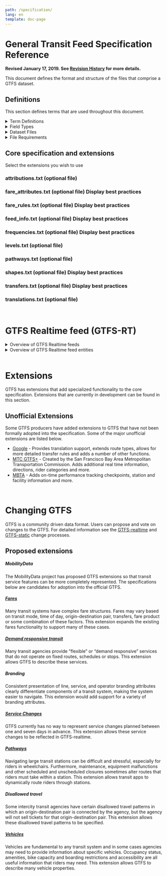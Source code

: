 ```yaml
---
path: /specification/
lang: en
template: doc-page
---
```

# General Transit Feed Specification Reference

**Revised January 17, 2019. See [Revision History](/reference/static/changes) for more details.**

This document defines the format and structure of the files that comprise a GTFS dataset.

## Definitions

This section defines terms that are used throughout this document.

<details > 
<summary>Term Definitions</summary>

* **Dataset** - A complete set of files defined by this specification reference. Altering the dataset creates a new version of the dataset. Datasets should be published at a public, permanent URL, including the zip file name. (e.g., https://www.agency.org/gtfs/gtfs.zip).
* **Record** - A basic data structure comprised of a number of different field values describing a single entity (e.g. transit agency, stop, route, etc.). Represented, in a table, as a row.
* **Field** - A property of an object or entity. Represented, in a table, as a column.
* **Field Value** - An individual entry in a field. Represented, in a table, as a single cell.
* **Required** - The field must be included in the dataset, and a value must be provided in that field for each record. Some required fields permit an empty string as a value (denoted in this specification as empty). To enter an empty string, just omit any text between the commas for that field.
* **Optional** - The field may be omitted from the dataset. If an optional column is included, some of the entries in that field may be empty strings. To enter an empty string, just omit any text between the commas for that field. Note that an omitted field is equivalent to a field that is entirely empty.
* **Conditionally required** - The field or file is required under certain conditions, which are outlined in the field or file description. Outside of these conditions, this field or file is optional.
* **Service day** - A service day is a time period used to indicate route scheduling. The exact definition of service day varies from agency to agency but service days often do not correspond with calendar days. A service day may exceed 24:00:00 if service begins on one day and ends on a following day. For example, service that runs from 08:00:00 on Friday to 02:00:00 on Saturday, could be denoted as running from 08:00:00 to 26:00:00 on a single service day.
 
</details>

<details > 
<summary>Field Types</summary>

- **Color** - A color encoded as a six-digit hexadecimal number. Refer to [https://htmlcolorcodes.com](https://htmlcolorcodes.com) to generate a valid value (the leading "#" is not included). <br> *Example: `FFFFFF` for white, `000000` for black or `0039A6` for the A,C,E lines in NYMTA.*
- **Currency Code** - An ISO 4217 alphabetical currency code. For the list of current currency, refer to [https://en.wikipedia.org/wiki/ISO_4217#Active\_codes](https://en.wikipedia.org/wiki/ISO_4217#Active_codes). <br> *Example: `CAD` for Canadian dollars, `EUR` for euros or `JPY` for Japanese yen.*
- **Date** - Service day in the YYYYMMDD format. Since time within a service day can be above 24:00:00, a service day often contains information for the subsequent day(s). <br> *Example: `20180913` for September 13th, 2018.*
- **Email** - An email address. <br> *Example: `example@example.com`*
- **Enum** - An option from a set of predefined constants defined in the "Description" column. <br> *Example: The `route_type` field contains a `0` for tram, a `1` for subway...*
- **ID** - An ID field value is an internal ID, not intended to be shown to riders, and is a sequence of any UTF-8 characters. Using only printable ASCII characters is recommended. IDs defined in one .txt file are often referenced in another .txt file. <br> *Example: The `stop_id` field in [stops.txt](#stopstxt) is a ID. The `stop_id` field in [stop_times.txt](#stop_timestxt) is an ID referencing `stops.stop_id`.*
- **Language Code** - An IETF BCP 47 language code. For an introduction to IETF BCP 47, refer to [http://www.rfc-editor.org/rfc/bcp/bcp47.txt](http://www.rfc-editor.org/rfc/bcp/bcp47.txt) and [http://www.w3.org/International/articles/language-tags/](http://www.w3.org/International/articles/language-tags/). <br> *Example: `en` for English, `en-US` for American English or `de` for German.*
- **Latitude** - WGS84 latitude in decimal degrees. The value must be greater than or equal to -90.0 and less than or equal to 90.0. *<br> Example: `41.890169` for the Colosseum in Rome.*
- **Longitude** - WGS84 longitude in decimal degrees. The value must be greater than or equal to -180.0 and less than or equal to 180.0. <br> *Example: `12.492269` for the Colosseum in Rome.*
- **Non-negative Float** - A floating point number greater than or equal to 0.
- **Non-negative Integer** - A integer greater than or equal to 0.
- **Phone number** - A phone number.
- **Time** - Time in the HH:MM:SS format (H:MM:SS is also accepted). The time is measured from "noon minus 12h" of the service day (effectively midnight except for days on which daylight savings time changes occur). For times occurring after midnight, enter the time as a value greater than 24:00:00 in HH:MM:SS local time for the day on which the trip schedule begins. <br> *Example: `14:30:00` for 2:30PM or `25:35:00` for 1:35AM on the next day.*
- **Text** - A string of UTF-8 characters, which is aimed to be displayed and which must therefore be human readable.
- **Timezone** - TZ timezone from the [https://www.iana.org/time-zones](https://www.iana.org/time-zones). Timezone names never contain the space character but may contain an underscore. Refer to [http://en.wikipedia.org/wiki/List\_of\_tz\_zones](http://en.wikipedia.org/wiki/List\_of\_tz\_zones) for a list of valid values. <br> *Example: `Asia/Tokyo`, `America/Los_Angeles` or `Africa/Cairo`.*
- **URL** - A fully qualified URL that includes http:// or https://, and any special characters in the URL must be correctly escaped. See the following [http://www.w3.org/Addressing/URL/4\_URI\_Recommentations.html](http://www.w3.org/Addressing/URL/4\_URI\_Recommentations.html) for a description of how to create fully qualified URL values.
 
</details>

<details > 
<summary>Dataset Files</summary>

This specification defines the following files:

|  Filename | Required | Defines |
|  ------ | ------ | ------ |
|  [agency.txt](#agencytxt) | **Required** | Transit agencies with service represented in this dataset. |
|  [routes.txt](#routestxt) | **Required** | Transit routes. A route is a group of trips that are displayed to riders as a single service. |
|  [stops.txt](#stopstxt) | **Required** | Stops where vehicles pick up or drop off riders. Also defines stations and station entrances.  |
|  [stop_times.txt](#stop_timestxt)  | **Required** | Times that a vehicle arrives at and departs from stops for each trip. |
|  [trips.txt](#tripstxt)  | **Required** | Trips for each route. A trip is a sequence of two or more stops that occur during a specific time period. |
|  [calendar.txt](#calendartxt)  | **Conditionally required** | Service dates specified using a weekly schedule with start and end dates. This file is required unless all dates of service are defined in [calendar_dates.txt](#calendar_datestxt). |
|  [calendar_dates.txt](#calendar_datestxt)  | **Conditionally required** | Exceptions for the services defined in the [calendar.txt](#calendartxt). If [calendar.txt](#calendartxt) is omitted, then [calendar_dates.txt](#calendar_datestxt) is required and must contain all dates of service. |
|  [fare_attributes.txt](#fare_attributestxt)  | Optional | Fare information for a transit agency's routes. |
|  [fare_rules.txt](#fare_rulestxt)  | Optional | Rules to apply fares for itineraries. |
|  [shapes.txt](#shapestxt)  | Optional | Rules for mapping vehicle travel paths, sometimes referred to as route alignments. |
|  [frequencies.txt](#frequenciestxt)  | Optional | Headway (time between trips) for headway-based service or a compressed representation of fixed-schedule service. |
|  [transfers.txt](#transferstxt)  | Optional | Rules for making connections at transfer points between routes. |
|  [pathways.txt](#pathwaystxt)  | Optional | Pathways linking together locations within stations. |
|  [levels.txt](#levelstxt)  | Optional | Levels within stations. |
|  [feed_info.txt](#feed_infotxt)  | Optional | Dataset metadata, including publisher, version, and expiration information. |

 
</details>

<details  > 
<summary>File Requirements</summary>


The following requirements apply to the format and contents of the dataset files:

* All files must be saved as comma-delimited text.
* The first line of each file must contain field names. Each subsection of the [Field Definitions](#field-definitions) section corresponds to one of the files in a GTFS dataset and lists the field names that may be used in that file.
* All field names are case-sensitive.
* Field values may not contain tabs, carriage returns or new lines.
* Field values that contain quotation marks or commas must be enclosed within quotation marks. In addition, each quotation mark in the field value must be preceded with a quotation mark. This is consistent with the manner in which Microsoft Excel outputs comma-delimited (CSV) files. For more information on the CSV file format, see [http://tools.ietf.org/html/rfc4180](http://tools.ietf.org/html/rfc4180).
The following example demonstrates how a field value would appear in a comma-delimited file:
  * **Original field value:** `Contains "quotes", commas and text`
  * **Field value in CSV file:** `"Contains ""quotes"", commas and text"`
* Field values must not contain HTML tags, comments or escape sequences.
* Remove any extra spaces between fields or field names. Many parsers consider the spaces to be part of the value, which may cause errors.
* Each line must end with a CRLF or LF linebreak character.
* Files should be encoded in UTF-8 to support all Unicode characters. Files that include the Unicode byte-order mark (BOM) character are acceptable. See [http://unicode.org/faq/utf_bom.html#BOM](http://unicode.org/faq/utf_bom.html#BOM) for more information on the BOM character and UTF-8.
* All dataset files must be zipped together.
</details>

## Core specification and extensions

<div class="ui info message">
  <div class="content">
    <div class="header">Select the extensions you wish to use<div>
  </div>
</div>
</div>
</div>


<corebutton></corebutton>

<attributionbutton></attributionbutton>
<fareattributesbutton></fareattributesbutton>
<farerulesbutton></farerulesbutton>
<feedinfobutton></feedinfobutton>



<div id="requiredFiles" style="display:none;">

### agency.txt (required file)                    Display best practices<agencycheckbox id='agencyslider'></agencycheckbox>

<div id="agencyspec" style="display: block"><agencyspec></agencyspec></div>
<div id="agencyspecbp" style="display:none"><agency></agency></div>

### stops.txt (required file)                     Display best practices<stopscheckbox id='stopsslider'></stopscheckbox>
<div id="stops" style="display: block"><stopsspec></stopsspec></div>
<div id="stopsbp" style="display:none"><stops></stops></div>

<div id="stopslevel" style="display:none;"><stopsspeclevel></stopsspeclevel><stops></stops></div>

### routes.txt (required file)  Display best practices<routescheckbox id='routesslider'></routescheckbox>
<div id="routes" style="display: block;"><routesspec></routesspec></div>
<div id="routesbp" style="display: none"><routes></routes></div>


### trips.txt (required file) Display best practices<tripscheckbox id='tripsslider'></tripscheckbox>
<div id="trips" style="display:block;"><tripsspec></tripsspec></div>
<div id="tripsbp" style="display: none;"><trips></trips></div>

### stop_times.txt (required file) Display best practices<stoptimescheckbox id='stoptimeslsider'></stoptimescheckbox>
<div id="stoptimes" style="display: block;"><stoptimesspec></stoptimesspec></div>
<div id="stoptimesbp" style="display: none;"><stoptimes></stoptimes></div>

### calendar.txt (conditionally required file) Display best practices<calendarcheckbox id='calendarslider'></calendarcheckbox>
<div id="calendar" style="display: block;"><calendarspec></calendarspec></div>
<div id="calendarbp" style="display: none;"><calendar></calendar></div>

### calendar_dates.txt (conditionally required file) Display best practices <calendardatescheckbox id='calendardatesslider'></calendardatescheckbox>
<div id="calendardates" style="display: block;"><calendardatesspec></calendardatesspec></div>
<div id="calendardatesbp" style="display: none;"><calendardates></calendardates></div>

</div>

<div id="optionalFiles" style="display: block;">

### attributions.txt (optional file)
<div id="attributions" style="display: block;"><attributionsspec></attributionsspec></div>

### fare_attributes.txt (optional file) Display best practices <fareattributescheckbox id='fareattributesslider'></fareattributescheckbox>
<div id="fareattributes" style="display:block;"><fareattributesspec></fareattributesspec></div>
<div id="fareattributesbp" style="display: block;"><fareattributes></fareattributes></div>

### fare_rules.txt (optional file) Display best practices <farerulescheckbox id='farerulesslider'></farerulescheckbox>
<div id="farerules" style="display: block;"><farerulesspec></farerulesspec></div>
<div id="farerulesbp" style="display:none;"><farerules> </farerules></div>

### feed_info.txt (optional file) Display best practices <feedinfocheckbox id='feedinfoslider'></feedinfocheckbox>
<div id="feedinfo" style="display: block"><feedinfospec></feedinfospec></div>
<div id="feedinfobp" style="display: none;"><feedinfo></feedinfo></div>

### frequencies.txt (optional file) Display best practices <frequenciescheckbox id='frequenciesslider'></frequenciescheckbox>
<div id="frequencies" style="display:block;"><frequenciesspec></frequenciesspec></div>
<div id="frequenciesbp" style="display: block;"><frequencies></frequencies></div>

### levels.txt (optional file)
<div id="levels" style="display:block;"><levelsspec></levelsspec></div>

### pathways.txt (optional file)
<div id="pathways" style="display: block"><pathwaysspec></pathwaysspec></div>

### shapes.txt (optional file) Display best practices <shapescheckbox id='shapesslider'></shapescheckbox>
<div id="shapes" style="display: block"><shapesspec></shapesspec></div>
<div id="shapesbp" style="display: none"><shapes></shapes></div>

### transfers.txt (optional file) Display best practices <transferscheckbox id='transfersslider'></transferscheckbox>
<div id="transfers" style="display:block;"><transfersspec></transfersspec></div>
<div id="transfersbp" style="display: none;"><transfers></transfers></div>

### translations.txt (optional file)
<div id="translations"><translationsspec></translationsspec></div>

</div>


<br>

# GTFS Realtime feed (GTFS-RT)

<details> 
<summary> Overview of GTFS Realtime feeds</summary>


## How do I start?

1.  Continue reading the overview below.
2.  Decide which you will be providing.
3.  Create your own feeds using the [reference](/documentation/reference.md).
4.  Publish your feed.

The specification currently supports the following types of information:

*   **Trip updates** - delays, cancellations, changed routes
*   **Service alerts** - stop moved, unforeseen events affecting a station, route or the entire network
*   **Vehicle positions** - information about the vehicles including location and congestion level

A feed may, although not required to, combine entities of different types. Feeds are served via HTTP and updated frequently. The file itself is a regular binary file, so any type of webserver can host and serve the file (other transfer protocols might be used as well). Alternatively, web application servers could also be used which as a response to a valid HTTP GET request will return the feed. There are no constraints on how frequently nor on the exact method of how the feed should be updated or retrieved.

Because GTFS Realtime allows you to present the _actual_ status of your fleet, the feed needs to be updated regularly - preferably whenever new data comes in from your Automatic Vehicle Location system.

</details>

<details> 
<summary> Overview of GTFS Realtime feed entities</summary>

GTFS Realtime supports three distinct types of realtime data, that can be
combined witin a single realtime feed. Summaries are given below, with full
documentation given in the relevant section.


<details> 
<summary> Trip Updates: "Bus X is delayed by 5 minutes" </summary>

Trip updates represent fluctuations in the timetable. We would expect to receive
trip updates for all trips you have scheduled that are realtime-capable. These
updates would give a predicted arrival or departure for stops along the route.
Trip updates can also provide for more complex scenarios where trips are
canceled, added to the schedule, or even re-routed.

Trip updates represent fluctuations in the timetable. We would expect to receive trip updates for all trips you have scheduled that are realtime-capable. These updates would give a predicted arrival or departure time for stops along the route. Trip updates can also provide for more complex scenarios where trips are canceled or added to the schedule, or even re-routed.

**Reminder:** In GTFS, a trip is a sequence of two of more stops occurring at a specific time.

There should be **at most** one trip update for each scheduled trip. In case there is no trip update for a scheduled trip, it will be concluded that no realtime data is available for the trip. The data consumer should **not** assume that the trip is running on time.

## Stop Time Updates

A trip update consists of one or more updates to vehicle stop times, which are referred to as ```StopTimeUpdates```. These can be supplied for past and future stop times. You are allowed, but not required, to drop past stop times.  Producers should not drop a past `StopTimeUpdate` if it refers to a stop with a scheduled arrival time in the future for the given trip (i.e. the vehicle has passed the stop ahead of schedule), as otherwise it will be concluded that there is no update for this stop.  

For example, if the following data appears in the GTFS-rt feed:

* Stop 4 – Predicted at 10:18am (scheduled at 10:20am – 2 min early)
* Stop 5 – Predicted at 10:30am (scheduled at 10:30am – on time)

...the prediction for Stop 4 cannot be dropped from the feed until 10:21am, even if the bus actually passes the stop at 10:18am. If the `StopTimeUpdate` for Stop 4 was dropped from the feed at 10:18am or 10:19am, and the scheduled arrival time is 10:20am, then the consumer should assume that no real-time information exists for Stop 4 at that time, and schedule data from GTFS should be used.

Each `StopTimeUpdate` is linked to a stop. Ordinarily this can be done using either a GTFS stop_sequence or a GTFS stop_id. However, in the case you are providing an update for a trip without a GTFS trip_id, you must specify stop_id as stop_sequence has no value. The stop_id must still reference a stop_id in GTFS. If the same stop_id is visited more than once in a trip, then stop_sequence should be provided in all StopTimeUpdates for that stop_id on that trip.

The update can provide a exact timing for **arrival** and/or **departure** at a stop in `StopTimeUpdates` using `StopTimeEvent`. This should contain either an absolute **time** or a **delay** (i.e. an offset from the scheduled time in seconds). Delay can only be used in case the trip update refers to a scheduled GTFS trip, as opposed to a frequency-based trip. In this case, time should be equal to scheduled time + delay. You may also specify **uncertainty** of the prediction along with `StopTimeEvent`, which is discussed in more detail further down the page.

For each `StopTimeUpdate`, the default schedule relationship is **scheduled**. (Note that this is different from the schedule relationship for the trip). You may change this to **skipped** if the stop will not be stopped at, or **no data** if you only have realtime data for some of the trip.

**Updates should be sorted by stop_sequence** (or stop_ids in the order they occur in the trip).

If one or more stops are missing along the trip the update is propagated to all subsequent stops. This means that updating a stop time for a certain stop will change all subsequent stops in the absence of any other information.

**Example 1**

For a trip with 20 stops, a `StopTimeUpdate` with arrival delay and departure delay of 0 (`StopTimeEvents`) for stop_sequence of the current stop means that the trip is exactly on time.

**Example 2**

For the same trip instance, three `StopTimeUpdate` are provided:

*   delay of 300 seconds for stop_sequence 3
*   delay of 60 seconds for stop_sequence 8
*   delay of unspecified duration for stop_sequence 10

This will be interpreted as:

*   stop_sequences 1,2 have unknown delay.
*   stop_sequences 3,4,5,6,7 have delay of 300 seconds.
*   stop_sequences 8,9 have delay of 60 seconds.
*   stop_sequences 10,..,20 have unknown delay.

### Trip Descriptor

The information provided by the trip descriptor depends on the schedule relationship of trip you are updating. There are a number of options for you to set:

|_**Value**_|_**Comment**_|
|-----------|-------------|
| **Scheduled** | This trip is running according to a GTFS schedule, or is close enough to still be associated with it. |
| **Added** | This trip was not scheduled and has been added. For example, to cope with demand, or replace a broken down vehicle. |
| **Unscheduled** | This trip is running and is never associated with a schedule. For example, if there is no schedule and the buses run on a shuttle service. |
| **Canceled** | This trip was scheduled, but is now removed. |

In most cases, you should provide the trip_id of the scheduled trip in GTFS that this update relates to. 

#### Systems with repeated trip_ids

For systems using repeated trip_ids, for example trips modeled using frequencies.txt, that is frequency-based trips, the trip_id is not in itself a unique identifier of a single journey, as it lacks a
specific time component. In order to uniquely identify such trips within a
TripDescriptor, a triple of identifiers must be provided:

*    __trip_id__
*    __start_time__
*    __start_date__

start_time should be first published, and any subsequent feed updates should use
that same start_time when referring to the same journey. StopTimeUpdates
should be used to indicate adjustments; start_time does not have to be precisely
the departure time from the first station, although it should be pretty close to
that time.

For example, let’s say we decide at 10:00, May, 25th 2015, that a trip with
trip_id=T will start at start_time=10:10:00, and provide this information via
realtime feed at 10:01. By 10:05 we suddenly know that the trip will start not
at 10:10 but at 10:13. In our new realtime feed we can still identify this trip
as (T, 2015-05-25, 10:10:00) but provide a StopTimeUpdate with departure from
first stop at 10:13:00.

#### Alternative trip matching

Trips which are not frequency based may also be uniquely identified by a
TripDescriptor including the combination of:

*    __route_id__
*    __direction_id__
*    __start_time__
*    __start_date__

where start_time is the scheduled start time as defined in the static schedule, as long as the combination of ids provided resolves to a unique trip.


## Uncertainty

Uncertainty applies to both the time and the delay value of a `StopTimeUpdate`. The uncertainty roughly specifies the expected error in true delay as an integer in seconds (but note, the precise statistical meaning is not defined yet). It's possible for the uncertainty to be 0, for example for trains that are driven under computer timing control.

As an example a long-distance bus that has an estimated delay of 15 minutes arriving to its next stop within a 4 minute window of error (that is +2 / -2 minutes) will have an Uncertainty value of 240.

</details>

<details> 
<summary> Service Alerts : "Station Y is closed due to construction"</summary>


Service alerts represent higher level problems with a particular entity and are
generally in the form of a textual description of the disruption.

They could represent problems with:

*   Stations
*   Lines
*   The whole network
*   etc.

A service alert will usually consist of some text which will describe the
problem, and we also allow for URLs for more information as well as more
structured information to help us understand who this service alert affects.

Service alerts allow you to provide updates whenever there is disruption on the network. Delays and cancellations of individual trips should usually be communicated using `Trip updates`.

You have the option to provide the following:

*   URL - link to your site explaining more about the alert
*   Header text - a summary of the alert
*   Description - a full description of the alert, which will always be shown alongside the header (so should not repeat this information).

### Time Range

The alert will be displayed where appropriate within the given time range. This range should cover the entire time that the alert is useful for the passenger to see.

If no time is given, we will display the alert for as long as it is in the feed. If multiple ranges are given, we will display during all of them.

### Entity Selector

Entity selector allows you specify exactly which parts of the network this alert affects, so that we can display only the most appropriate alerts to the user. You may include multiple entity selectors for alerts which affect multiple entities.

Entities are selected using their GTFS identifiers, and you can select any of the following:

*   Agency - affects the whole network
*   Route - affects the whole route
*   Route type - affects any route of this type. e.g. all subways.
*   Trip - affects a particular trip
*   Stop - affects a particular stop

### Cause

What is the cause of this alert? You may specify one of the following:

*   Unknown cause
*   Other cause (not represented by any of these options)
*   Technical problem
*   Strike
*   Demonstration
*   Accident
*   Holiday
*   Weather
*   Maintenance
*   Construction
*   Police activity
*   Medical emergency


### Effect

What effect does this problem have on the specified entity? You may specify one of the following:

*   No service
*   Reduced service
*   Significant delays (insignificant delays should only be provided through `Trip updates`).
*   Detour
*   Additional service
*   Modified service
*   Stop moved
*   Other effect (not represented by any of these options)
*   Unknown effect


</details>

<details> 
<summary> Vehicle Position: "This bus is at position X at time Y"</summary>


Vehicle position represents a few basic pieces of information about a particular
vehicle on the network.

Most important are the latitude and longitude the vehicle is at, but we can also
use data on current speed and odometer readings from the vehicle.

Vehicle position is used to provide automatically generated information on the location of a vehicle, such as from a GPS device on board. A single vehicle position should be provided for every vehicle that is capable of providing it.

The trip that the vehicle is currently serving should be given through a `trip descriptor`. You can also provide a `vehicle descriptor`, which specifies a precise physical vehicle that you are providing updates about. Documentation is provided below.

A **timestamp** denoting the time when the position reading was taken can be provided. Note that this is different from the timestamp in the feed header, which is the time that this message was generated by the server.

**Current passage** can also be provided (either as a `stop_sequence` or `stop_id`). This is a reference to the stop that the vehicle is either on its way to, or already stopped at.

<details> 
<summary> Position</summary>

Position contains the location data within Vehicle Position. Latitude and longitude are required, the other fields are optional. These types of data are:

*   **Latitude** - degrees North, in the WGS-84 coordinate system
*   **Longitude** - degrees East, in the WGS-84 coordinate system
*   **Bearing** - direction that the vehicle is facing
*   **Odometer** - the distance that the vehicle has travelled
*   **Speed** - momentary speed measured by the vehicle, in meters per second

</details>

<details> 
<summary> Congestion Level </summary>

Vehicle position also allows the agency to specify the congestion level that the vehicle is currently experiencing. Congestion can be classed under the following categories:

*   Unknown congestion level
*   Running smoothly
*   Stop and go
*   Congestion
*   Severe congestion

It is up to the agency to classify what you class as each type of congestion. Our guidance is that severe congestion is only used in situations where the traffic is so congested that people are leaving their cars.

</details>

<details> 
<summary> Occupancy status </summary>

Vehicle position also allows the agency to specify the degree of passenger occupancy for the vehicle. Occupancy status can be classed under the following categories:

*   Empty
*   Many seats available
*   Few seats available
*   Standing room only
*   Crushed standing room only
*   Full
*   Not accepting passengers

This field is still **experimental**, and subject to change. It may be formally adopted in the future.

</details>

<details> 
<summary>  VehicleStopStatus </summary>

Vehicle stop status gives more meaning to the status of a vehicle in relation with a stop that it is currently approaching or is at. It can be set to any of these values.

*   **Incoming at** - the vehicle is about to arrive at the referenced stop
*   **Stopped at** - the vehicle is stopped at the referenced stop
*   **In transit to** - the referenced stop is the next stop for the vehicle - **default**

</details>

<details> 
<summary> Vehicle Descriptor </summary>

Vehicle descriptor describes a precise physical vehicle and can contain any of the following attributes:

*   **ID** - internal system of identification for the vehicle. Should be unique to the vehicle
*   **Label** - a user visible label - for example the name of a train
*   **License plate** - the actual license plate of the vehicle

</details>

</details>

<br>

</details>

<br>

# Extensions

GTFS has extensions that add specialized functionality to the core specification. Extensions that are currently in development can be found in this section.

##  Unofficial Extensions 

Some GTFS producers have added extensions to GTFS that have not been formally adopted into the specification. Some of the major unofficial extensions are listed below. 

* [Google](https://developers.google.com/transit/gtfs/reference/gtfs-extensions) - Provides translation support, extends route types, allows for more detailed transfer rules and adds a number of other functions. 
* [MTC GTFS+](https://www.transitwiki.org/TransitWiki/index.php/File:GTFS%2B_Additional_Files_Format_Ver_1.7.pdf) - Created by the San Francisco Bay Area Metropolitan Transportation Commission. Adds additional real time information, directions, rider categories and more.
* [MBTA](https://github.com/mbta/gtfs-documentation/) - Adds on-time performance tracking checkpoints, station and facility information and more. 


<br>

# Changing GTFS

GTFS is a community driven data format. Users can propose and vote on changes to the GTFS. For detailed information see the [GTFS-realtime](/reference/realtime/changes/) and [GTFS-static](/reference/static/changes) change processes. 

## Proposed extensions

##### MobilityData

The MobilityData project has proposed GTFS extensions so that transit service features can be more completely represented. The specifications below are candidates for adoption into the official GTFS. 

##### [Fares](https://bit.ly/gtfs-fares)
Many transit systems have complex fare structures. Fares may vary based on transit mode, time of day, origin-destination pair, transfers, fare product or some combination of these factors. This extension expands the existing fares functionality to support many of these cases.

##### [Demand responsive transit](https://bit.ly/gtfs-drt)
Many transit agencies provide “flexible” or “demand responsive” services that do not operate on fixed routes, schedules or stops. This extension allows GTFS to describe these services.

##### Branding 
Consistent presentation of line, service, and operator branding attributes clearly differentiate components of a transit system, making the system easier to navigate. This extension would add support for a variety of branding attributes.

##### [Service Changes](https://bit.ly/gtfs-service-changes-v3_1)
GTFS currently has no way to represent service changes planned between one and seven days in advance. This extension allows these service changes to be reflected in GTFS-realtime.

##### [Pathways](https://bit.ly/gtfs-pathways)
Navigating large transit stations can be difficult and stressful, especially for riders in wheelchairs. Furthermore, maintenance, equipment malfunctions and other scheduled and unscheduled closures sometimes alter routes that riders must take within a station. This extension allows transit apps to dynamically route riders through stations.

##### Disallowed travel
Some intercity transit agencies have certain disallowed travel patterns in which an origin-destination pair is connected by the agency, but the agency will not sell tickets for that origin-destination pair. This extension allows these disallowed travel patterns to be specified.

##### [Vehicles](https://bit.ly/gtfs-vehicles)
Vehicles are fundamental to any transit system and in some cases agencies may need to provide information about specific vehicles. Occupancy status, amenities, bike capacity and boarding restrictions and accessibility are all useful information that riders may need. This extension allows GTFS to describe many vehicle properties.

